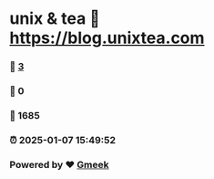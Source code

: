 # unix & tea :link: https://blog.unixtea.com 
### :page_facing_up: [3](https://blog.unixtea.com/tag.html) 
### :speech_balloon: 0 
### :hibiscus: 1685 
### :alarm_clock: 2025-01-07 15:49:52 
### Powered by :heart: [Gmeek](https://github.com/Meekdai/Gmeek)

